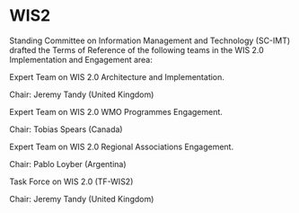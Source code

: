 # WIS2
Standing Committee on Information Management and Technology (SC-IMT) drafted the Terms of Reference of the following teams in the WIS 2.0 Implementation and Engagement area:

Expert Team on WIS 2.0 Architecture and Implementation. 

Chair: Jeremy Tandy (United Kingdom) 

Expert Team on WIS 2.0 WMO Programmes Engagement. 

Chair: Tobias Spears (Canada) 

Expert Team on WIS 2.0 Regional Associations Engagement. 

Chair: Pablo Loyber (Argentina)

Task Force on WIS 2.0 (TF-WIS2)

Chair: Jeremy Tandy (United Kingdom) 
